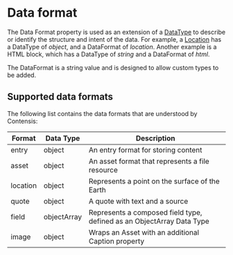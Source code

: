 # Data format

The Data Format property is used as an extension of a [DataType](/fields/data-types) to describe or identify the structure and intent of the data. For example, a [Location](/model/location.md) has a DataType of *object*, and a DataFormat of *location*. Another example is a HTML block, which has a DataType of *string* and a DataFormat of *html*.  

The DataFormat is a string value and is designed to allow custom types to be added.

## Supported data formats

The following list contains the data formats that are understood by Contensis:

| Format | Data Type | Description |
| ------ | --------- | ----------- |
| entry | object | An entry format for storing content |
| asset | object | An asset format that represents a file resource |
| location | object | Represents a point on the surface of the Earth |
| quote | object | A quote with text and a source |
| field | objectArray |Represents a composed field type, defined as an ObjectArray Data Type |
| image | object | Wraps an Asset with an additional Caption property |